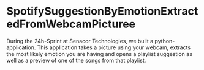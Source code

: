 # SpotifySuggestionByEmotionExtractedFromWebcamPicturee
During the 24h-Sprint at Senacor Technologies, we built a python-application. This application takes a picture using your webcam, extracts the most likely emotion you are having and opens a playlist suggestion as well as a preview of one of the songs from that playlist.
